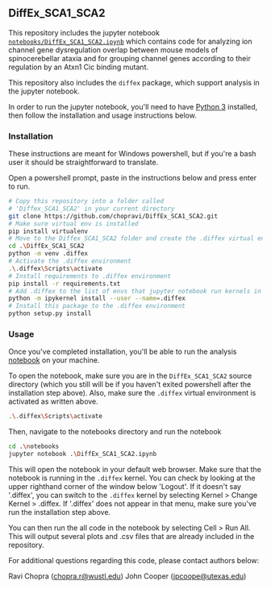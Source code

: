 ## DiffEx_SCA1_SCA2

This repository includes the jupyter notebook [`notebooks/DiffEx_SCA1_SCA2.ipynb`](https://github.com/chopravi/DiffEx_SCA1_SCA2/blob/master/notebooks/DiffEx_SCA1_SCA2.ipynb) which contains code for analyzing ion channel gene dysregulation overlap between mouse models of spinocerebellar ataxia and for grouping channel genes according to their regulation by an Atxn1 Cic binding mutant.

This repository also includes the `diffex` package, which support analysis in the jupyter notebook.

In order to run the jupyter notebook, you'll need to have [Python 3](https://www.python.org/downloads/) installed, then follow the installation and usage instructions below.

### Installation

These instructions are meant for Windows powershell, but if you're a bash user it should be straightforward to translate.

Open a powershell prompt, paste in the instructions below and press enter to run.

```sh
# Copy this repository into a folder called
# 'Diffex_SCA1_SCA2' in your current directory
git clone https://github.com/chopravi/DiffEx_SCA1_SCA2.git
# Make sure virtual env is installed
pip install virtualenv
# Move to the Diffex_SCA1_SCA2 folder and create the .diffex virtual environment
cd .\DiffEx_SCA1_SCA2
python -m venv .diffex
# Activate the .diffex environment
.\.diffex\Scripts\activate
# Install requirements to .diffex environment
pip install -r requirements.txt
# Add .diffex to the list of envs that jupyter notebook run kernels in
python -m ipykernel install --user --name=.diffex
# Install this package to the .diffex environment
python setup.py install
```

### Usage

Once you've completed installation, you'll be able to run the analysis [notebook](https://github.com/chopravi/DiffEx_SCA1_SCA2/blob/master/notebooks/DiffEx_SCA1_SCA2.ipynb) on your machine.

To open the notebook, make sure you are in the `DiffEx_SCA1_SCA2` source directory (which you still will be if you haven't exited powershell after the installation step above). Also, make sure the `.diffex` virtual environment is activated as written above.

```sh
.\.diffex\Scripts\activate
```

Then, navigate to the notebooks directory and run the notebook

```sh
cd .\notebooks
jupyter notebook .\DiffEx_SCA1_SCA2.ipynb
```

This will open the notebook in your default web browser. Make sure that the notebook is running in the `.diffex` kernel. You can check by looking at the upper righthand corner of the window below 'Logout'. If it doesn't say '.diffex', you can switch to the `.diffex` kernel by selecting Kernel > Change Kernel > .diffex. If '.diffex' does not appear in that menu, make sure you've run the installation step above. 

You can then run the all code in the notebook by selecting Cell > Run All. This will output several plots and .csv files that are already included in the repository.

For additional questions regarding this code, please contact authors below:

Ravi Chopra (chopra.r@wustl.edu)
John Cooper (jpcoope@utexas.edu)
